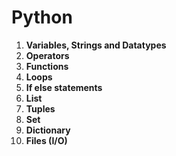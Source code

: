 # **Python**

1. **Variables, Strings and Datatypes**
2. **Operators**
3. **Functions**
4. **Loops**
5. **If else statements**
6. **List**
7. **Tuples**
8. **Set**
9. **Dictionary**
10. **Files (I/O)**
